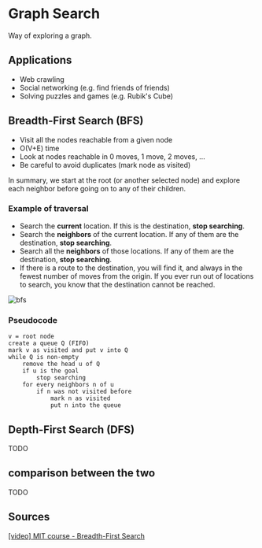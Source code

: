 # Graph Search

Way of exploring a graph.  

## Applications
- Web crawling
- Social networking (e.g. find friends of friends)
- Solving puzzles and games (e.g. Rubik's Cube)

## Breadth-First Search (BFS)
- Visit all the nodes reachable from a given node
- O(V+E) time
- Look at nodes reachable in 0 moves, 1 move, 2 moves, ...
- Be careful to avoid duplicates (mark node as visited)

In summary, we start at the root (or another selected node) and explore each neighbor before going on to any of their children.

### Example of traversal
- Search the **current** location. If this is the destination, **stop searching**.
- Search the **neighbors** of the current location. If any of them are the destination, **stop searching**.
- Search all the **neighbors** of those locations. If any of them are the destination, **stop searching**.
- If there is a route to the destination, you will find it, and always in the fewest number of moves from the origin. If you ever run out of locations to search, you know that the destination cannot be reached.

![bfs](https://upload.wikimedia.org/wikipedia/commons/4/46/Animated_BFS.gif)

### Pseudocode
```pseudocode
v = root node
create a queue Q (FIFO)
mark v as visited and put v into Q 
while Q is non-empty 
    remove the head u of Q
    if u is the goal
        stop searching
    for every neighbors n of u
        if n was not visited before
            mark n as visited
            put n into the queue
```

## Depth-First Search (DFS)
TODO

## comparison between the two
TODO

## Sources
[[video] MIT course - Breadth-First Search](https://www.youtube.com/watch?v=s-CYnVz-uh4&list=PLUl4u3cNGP61Oq3tWYp6V_F-5jb5L2iHb&index=13)  
